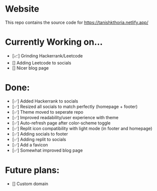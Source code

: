 # Website
This repo contains the source code for https://tanishkthoria.netlify.app/ 

# Currently Working on...
- [📈] Grinding Hackerrank/Leetcode
- [] Adding Leetcode to socials
- [] Nicer blog page 

# Done:
- [✅] Added Hackerrank to socials
- [✅] Resized all socials to match perfectly (homepage + footer)
- [✅] Theme moved to seperate repo
- [✅] Improved readability/user experience with theme
- [✅] Auto-refresh page after color-scheme toggle
- [✅] Replit icon compatibility with light mode (in footer and homepage)
- [✅] Adding socials to footer
- [✅] Adding replit to socials
- [✅] Add a favicon
- [✅] Somewhat improved blog page

# Future plans:
- [] Custom domain

 
